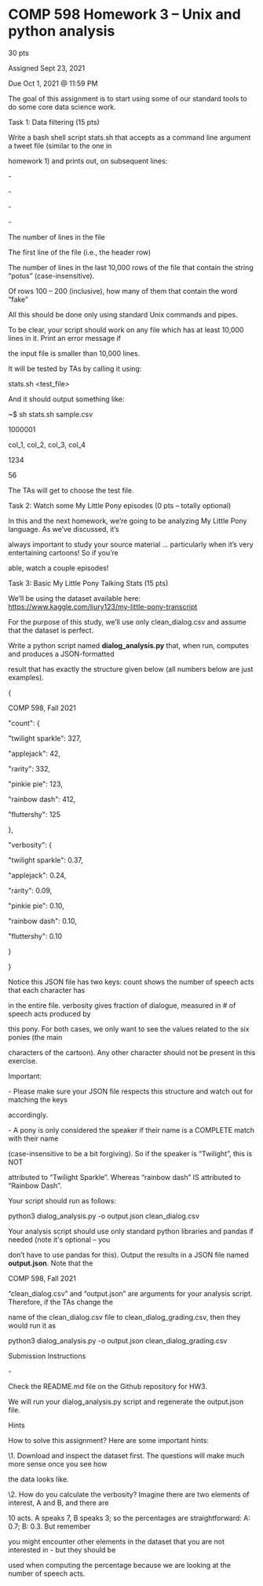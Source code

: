﻿# COMP 598 Homework 3 – Unix and python analysis

30 pts

Assigned Sept 23, 2021

Due Oct 1, 2021 @ 11:59 PM

The goal of this assignment is to start using some of our standard tools to do some core data science work.

Task 1: Data filtering (15 pts)

Write a bash shell script stats.sh that accepts as a command line argument a tweet file (similar to the one in

homework 1) and prints out, on subsequent lines:

\-

\-

\-

\-

The number of lines in the file

The first line of the file (i.e., the header row)

The number of lines in the last 10,000 rows of the file that contain the string “potus” (case-insensitive).

Of rows 100 – 200 (inclusive), how many of them that contain the word “fake”

All this should be done only using standard Unix commands and pipes.

To be clear, your script should work on any file which has at least 10,000 lines in it. Print an error message if

the input file is smaller than 10,000 lines.

It will be tested by TAs by calling it using:

stats.sh <test\_file>

And it should output something like:

~$ sh stats.sh sample.csv

1000001

col\_1, col\_2, col\_3, col\_4

1234

56

The TAs will get to choose the test file.

Task 2: Watch some My Little Pony episodes (0 pts – totally optional)

In this and the next homework, we’re going to be analyzing My Little Pony language. As we’ve discussed, it’s

always important to study your source material … particularly when it’s very entertaining cartoons! So if you’re

able, watch a couple episodes!

Task 3: Basic My Little Pony Talking Stats (15 pts)

We’ll be using the dataset available here: <https://www.kaggle.com/liury123/my-little-pony-transcript>

For the purpose of this study, we’ll use only clean\_dialog.csv and assume that the dataset is perfect.

Write a python script named **dialog\_analysis.py** that, when run, computes and produces a JSON-formatted

result that has exactly the structure given below (all numbers below are just examples).

{





COMP 598, Fall 2021

"count": {

"twilight sparkle": 327,

"applejack": 42,

"rarity": 332,

"pinkie pie": 123,

"rainbow dash": 412,

"fluttershy": 125

},

"verbosity": {

"twilight sparkle": 0.37,

"applejack": 0.24,

"rarity": 0.09,

"pinkie pie": 0.10,

"rainbow dash": 0.10,

"fluttershy": 0.10

}

}

Notice this JSON file has two keys: count shows the number of speech acts that each character has

in the entire file. verbosity gives fraction of dialogue, measured in # of speech acts produced by

this pony. For both cases, we only want to see the values related to the six ponies (the main

characters of the cartoon). Any other character should not be present in this exercise.

Important:

\- Please make sure your JSON file respects this structure and watch out for matching the keys

accordingly.

\- A pony is only considered the speaker if their name is a COMPLETE match with their name

(case-insensitive to be a bit forgiving). So if the speaker is “Twilight”, this is NOT

attributed to “Twilight Sparkle”. Whereas “rainbow dash” IS attributed to “Rainbow Dash”.

Your script should run as follows:

python3 dialog\_analysis.py -o output.json clean\_dialog.csv

Your analysis script should use only standard python libraries and pandas if needed (note it's optional – you

don’t have to use pandas for this). Output the results in a JSON file named **output.json**. Note that the





COMP 598, Fall 2021

“clean\_dialog.csv” and “output.json” are arguments for your analysis script. Therefore, if the TAs change the

name of the clean\_dialog.csv file to clean\_dialog\_grading.csv, then they would run it as

python3 dialog\_analysis.py -o output.json clean\_dialog\_grading.csv

Submission Instructions

\-

Check the README.md file on the Github repository for HW3.

We will run your dialog\_analysis.py script and regenerate the output.json file.

Hints

How to solve this assignment? Here are some important hints:

\1. Download and inspect the dataset first. The questions will make much more sense once you see how

the data looks like.

\2. How do you calculate the verbosity? Imagine there are two elements of interest, A and B, and there are

10 acts. A speaks 7, B speaks 3; so the percentages are straightforward: A: 0.7; B: 0.3. But remember

you might encounter other elements in the dataset that you are not interested in - but they should be

used when computing the percentage because we are looking at the number of speech acts.

